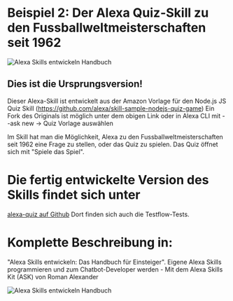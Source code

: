 # Beispiel 2: Der Alexa Quiz-Skill zu den Fussballweltmeisterschaften seit 1962

![Alexa Skills entwickeln Handbuch](http://smart-home-system.org/wp-content/uploads/2019/03/quiz-skill.jpg "Alexa Beispiel Skill")

## Dies ist die Ursprungsversion!
Dieser Alexa-Skill ist entwickelt aus der Amazon Vorlage für den Node.js JS Quiz Skill (https://github.com/alexa/skill-sample-nodejs-quiz-game) 
Ein Fork des Originals ist möglich unter dem obigen Link oder in Alexa CLI mit 
--ask new -> Quiz Vorlage auswählen

Im Skill hat man die Möglichkeit, Alexa zu den Fussballweltmeisterschaften seit 1962 eine Frage zu stellen, oder das Quiz zu spielen.
Das Quiz öffnet sich mit "Spiele das Spiel".

# Die fertig entwickelte Version des Skills findet sich unter
[alexa-quiz auf Github](https://github.com/romanh4/alexaskillprojects/tree/master/alexaskillprojects_DE/alexa-quiz/ "alexa-quiz auf Github")
Dort finden sich auch die Testflow-Tests.

# Komplette Beschreibung in: 
"Alexa Skills entwickeln: Das Handbuch für Einsteiger".
Eigene Alexa Skills programmieren und zum Chatbot-Developer werden -  Mit dem Alexa Skills Kit (ASK) 
von Roman Alexander

![Alexa Skills entwickeln Handbuch](http://smart-home-system.org/wp-content/uploads/2019/03/alexa-skills-entwickeln-handbuch.jpg "Alexa Skills entwickeln Handbuch")

